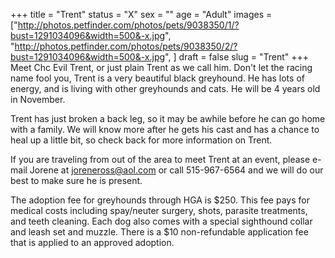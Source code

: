 +++
title = "Trent"
status = "X"
sex = ""
age = "Adult"
images = ["http://photos.petfinder.com/photos/pets/9038350/1/?bust=1291034096&width=500&-x.jpg",
"http://photos.petfinder.com/photos/pets/9038350/2/?bust=1291034096&width=500&-x.jpg",
]
draft = false
slug = "Trent"
+++
Meet  Chc Evil Trent, or just plain Trent as we call him.
Don't let the racing name fool you, Trent is a very beautiful black greyhound.  He has lots of energy, and is living with other greyhounds and cats.  He will be 4 years old in November.

Trent has just broken a back leg, so it may be awhile  before he can go home with a family.   We will know more after he gets his cast and has a chance to heal up a little bit, so check back for more information on Trent.


  If you are traveling from out of the area to meet Trent at an event, please e-mail Jorene at joreneross@aol.com or call 515-967-6564 and we will do our best to make sure he is present.

The adoption fee for greyhounds through HGA is $250. This fee pays for medical costs including spay/neuter surgery, shots, parasite treatments, and teeth cleaning. Each dog also comes with a special sighthound collar and leash set and muzzle. There is a $10 non-refundable application fee that is applied to an approved adoption.
